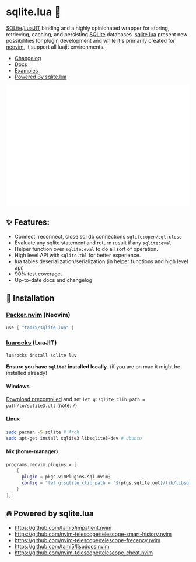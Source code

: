 sqlite.lua 💫
=================


[SQLite]/[LuaJIT] binding and a highly opinionated wrapper for storing, retrieving, caching, and persisting [SQLite] databases.
[sqlite.lua] present new possibilities for plugin development and while it's primarily created for [neovim], it support all luajit environments.

- [Changelog](https://github.com/tami5/sqlite.lua/blob/master/CHANGELOG.md)
- [Docs](https://github.com/tami5/sqlite.lua/blob/master/doc/sqlite.txt)
- [Examples](https://github.com/tami5/sqlite.lua/blob/master/examples)
- [Powered By sqlite.lua](https://github.com/tami5/sqlite.lua#-powered-by-sqlitelua)

<p align="center"> <img src="./doc/preview.svg"> </p>

✨ Features:
------------------
- Connect, reconnect, close sql db connections `sqlite:open/sql:close`
- Evaluate any sqlite statement and return result if any `sqlite:eval`
- Helper function over `sqlite:eval` to do all sort of operation.
- High level API with `sqlite.tbl` for better experience.
- lua tables deserialization/serialization (in helper functions and high level api)
- 90% test coverage.
- Up-to-date docs and changelog


🚧 Installation
-----------------

### [Packer.nvim](https://github.com/wbthomason/packer.nvim) (Neovim)

```lua
use { "tami5/sqlite.lua" }
```

### [luarocks](https://luarocks.org/) (LuaJIT)

```bash
luarocks install sqlite luv
```

**Ensure you have `sqlite3` installed locally.** (if you are on mac it might be installed already)

#### Windows

[Download precompiled](https://www.sqlite.org/download.html) and set `let g:sqlite_clib_path = path/to/sqlite3.dll` (note: `/`)

#### Linux
```bash
sudo pacman -S sqlite # Arch
sudo apt-get install sqlite3 libsqlite3-dev # Ubuntu
```

#### Nix (home-manager)
```nix
programs.neovim.plugins = [
    {
      plugin = pkgs.vimPlugins.sql-nvim;
      config = "let g:sqlite_clib_path = '${pkgs.sqlite.out}/lib/libsqlite3.so'";
    }
];
```

🔥 Powered by sqlite.lua
-----------------

- https://github.com/tami5/impatient.nvim
- https://github.com/nvim-telescope/telescope-smart-history.nvim
- https://github.com/nvim-telescope/telescope-frecency.nvim
- https://github.com/tami5/lispdocs.nvim
- https://github.com/nvim-telescope/telescope-cheat.nvim

[Installation]: #🚧_installation
[SQLite]: https://www.sqlite.org/index.html
[LuaJIT]: https://luajit.org
[sqlite.lua]: https://github.com/tami5/sqlite.lua
[neovim]: https://github.com/neovim/neovim

